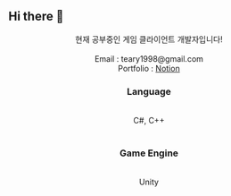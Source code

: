 ## Hi there 👋
<div align = "center">현재 공부중인 게임 클라이언트 개발자입니다!</div> &nbsp
<div align = "center"> Email : teary1998@gmail.com </div>
<div align = "center"> Portfolio : <a href = "https://fern-cacao-08d.notion.site/1a68660622e580919f2bd678b658b34d?pvs=74"> Notion </a></div> 

<h3 align="center">Language</h3> &nbsp
<div align = "center">C#, C++</div> &nbsp

<h3 align = "center">Game Engine</h3> &nbsp
<div align = "center"> Unity </div> &nbsp

<h3 align = "center"> 

<!--
**snnose/snnose** is a ✨ _special_ ✨ repository because its `README.md` (this file) appears on your GitHub profile.

Here are some ideas to get you started:

- 🔭 I’m currently working on ...
- 🌱 I’m currently learning ...
- 👯 I’m looking to collaborate on ...
- 🤔 I’m looking for help with ...
- 💬 Ask me about ...
- 📫 How to reach me: ...
- 😄 Pronouns: ...
- ⚡ Fun fact: ...
-->
